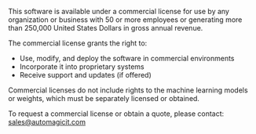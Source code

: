 This software is available under a commercial license for use by any organization or business with 50 or more employees or generating more than 250,000 United States Dollars in gross annual revenue.

The commercial license grants the right to:

- Use, modify, and deploy the software in commercial environments
- Incorporate it into proprietary systems
- Receive support and updates (if offered)

Commercial licenses do not include rights to the machine learning models or weights, which must be separately licensed or obtained.

To request a commercial license or obtain a quote, please contact: sales@automagicit.com